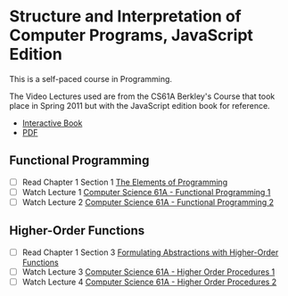 # Structure and Interpretation of Computer Programs, JavaScript Edition

This is a self-paced course in Programming.

The Video Lectures used are from the CS61A Berkley's Course that took place in Spring 2011 but with the JavaScript edition book for reference.

- [Interactive Book](https://sourceacademy.org/sicpjs)
- [PDF](https://sicp.sourceacademy.org/sicpjs.pdf)


## Functional Programming 

- [ ] Read Chapter 1 Section 1 [The Elements of Programming](https://sourceacademy.org/sicpjs/1.1)
- [ ] Watch Lecture 1 [Computer Science 61A - Functional Programming 1](https://archive.org/details/ucberkeley_webcast_l28HAzKy0N8)
- [ ] Watch Lecture 2 [Computer Science 61A - Functional Programming 2](https://archive.org/details/ucberkeley_webcast_TTK2lZoWbPQ)

## Higher-Order Functions

- [ ] Read Chapter 1 Section 3 [Formulating Abstractions with Higher-Order Functions](https://sourceacademy.org/sicpjs/1.3)
- [ ] Watch Lecture 3 [Computer Science 61A - Higher Order Procedures 1](https://archive.org/details/ucberkeley_webcast_ogIGxEzvnSE)
- [ ] Watch Lecture 4 [Computer Science 61A - Higher Order Procedures 2](https://archive.org/details/ucberkeley_webcast_ZvH3wF2qg7Q)
